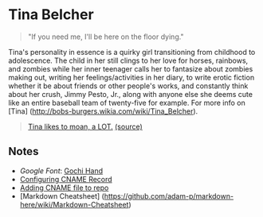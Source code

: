 # Tina Belcher

> "If you need me, I'll be here on the floor dying."

Tina's personality in essence is a quirky girl transitioning from childhood to adolescence. The child in her still clings to her love for horses, rainbows, and zombies while her inner teenager calls her to fantasize about zombies making out, writing her feelings/activities in her diary, to write erotic fiction whether it be about friends or other people's works, and constantly think about her crush, Jimmy Pesto, Jr., along with anyone else she deems cute like an entire baseball team of twenty-five for example. For more info on [Tina] (http://bobs-burgers.wikia.com/wiki/Tina_Belcher).

> [Tina likes to moan, a LOT.](http://www.mydamnchannel.com/slacktory/slacktory/bobsburgerssupercutalloftinasmoans_9441) [(source)](https://www.youtube.com/watch?v=bK4GgcXIHh8)

## Notes

* _Google Font_: [Gochi Hand](https://www.google.com/fonts#QuickUsePlace:quickUse)
* [Configuring CNAME Record](https://help.github.com/articles/tips-for-configuring-a-cname-record-with-your-dns-provider/)
* [Adding CNAME file to repo](https://help.github.com/articles/adding-a-cname-file-to-your-repository/)
* [Markdown Cheatsheet] (https://github.com/adam-p/markdown-here/wiki/Markdown-Cheatsheet)
